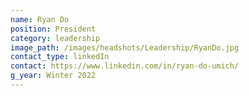 ```yaml
---
name: Ryan Do
position: President
category: leadership
image_path: /images/headshots/Leadership/RyanDo.jpg
contact_type: linkedIn
contact: https://www.linkedin.com/in/ryan-do-umich/
g_year: Winter 2022
---
```

